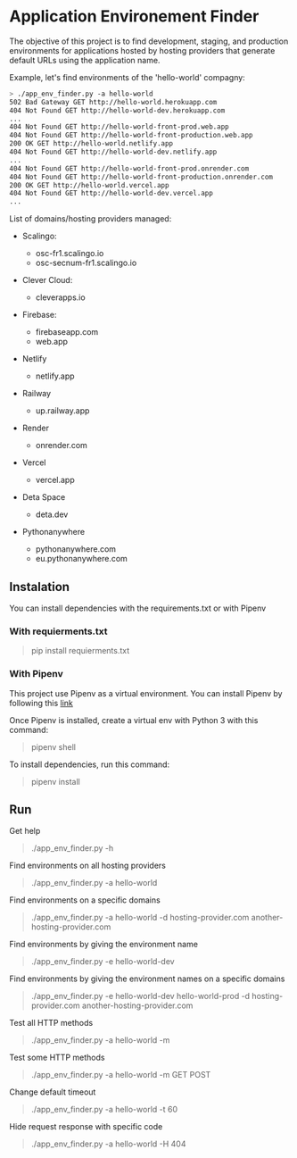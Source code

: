 # Application Environement Finder

The objective of this project is to find development, staging, and production environments for applications hosted by hosting providers that generate default URLs using the application name.

Example, let's find environments of the 'hello-world' compagny:

```bash
> ./app_env_finder.py -a hello-world
502 Bad Gateway GET http://hello-world.herokuapp.com
404 Not Found GET http://hello-world-dev.herokuapp.com
...
404 Not Found GET http://hello-world-front-prod.web.app
404 Not Found GET http://hello-world-front-production.web.app
200 OK GET http://hello-world.netlify.app
404 Not Found GET http://hello-world-dev.netlify.app
...
404 Not Found GET http://hello-world-front-prod.onrender.com
404 Not Found GET http://hello-world-front-production.onrender.com
200 OK GET http://hello-world.vercel.app
404 Not Found GET http://hello-world-dev.vercel.app
...
```

List of domains/hosting providers managed:

- Scalingo:
    - osc-fr1.scalingo.io
    - osc-secnum-fr1.scalingo.io

- Clever Cloud:
    - cleverapps.io

- Firebase:
    - firebaseapp.com
    - web.app

- Netlify
    - netlify.app

- Railway
    - up.railway.app

- Render
    - onrender.com

- Vercel
    - vercel.app

- Deta Space
    - deta.dev

- Pythonanywhere
    - pythonanywhere.com
    - eu.pythonanywhere.com

## Instalation

You can install dependencies with the requirements.txt or with Pipenv

### With requierments.txt

> pip install requierments.txt

### With Pipenv
This project use Pipenv as a virtual environment. You can install Pipenv by following this [link](https://pipenv.pypa.io/en/latest/install/)

Once Pipenv is installed, create a virtual env with Python 3 with this command:
> pipenv shell

To install dependencies, run this command:
> pipenv install


## Run

Get help

> ./app_env_finder.py -h

Find environments on all hosting providers

> ./app_env_finder.py -a hello-world

Find environments on a specific domains

> ./app_env_finder.py -a hello-world -d hosting-provider.com another-hosting-provider.com

Find environments by giving the environment name

> ./app_env_finder.py -e hello-world-dev

Find environments by giving the environment names on a specific domains

> ./app_env_finder.py -e hello-world-dev hello-world-prod -d hosting-provider.com another-hosting-provider.com

Test all HTTP methods

> ./app_env_finder.py -a hello-world -m

Test some HTTP methods

> ./app_env_finder.py -a hello-world -m GET POST

Change default timeout

> ./app_env_finder.py -a hello-world -t 60

Hide request response with specific code

> ./app_env_finder.py -a hello-world -H 404
